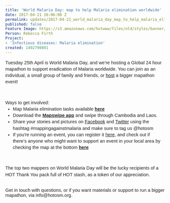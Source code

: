 ```yaml
---
title: 'World Malaria Day: map to help Malaria elimination worldwide'
date: 2017-04-21 16:06:00 Z
permalink: updates/2017-04-21_world_malaria_day_map_to_help_malaria_elimination_worldwide
published: false
Feature Image: https://s3.amazonaws.com/hotwww/files/old/styles/banner/public/2017-04-21.png
Person: Rebecca Firth
Project:
- 'Infectious diseases: Malaria elimination'
created: 1492790801
---
```


<p style="line-height: 1.38; margin-top: 0pt; margin-bottom: 0pt;" dir="ltr"><span style="font-size: 11pt; font-family: Arial; color: #222222; background-color: transparent; font-weight: 400; font-style: normal; font-variant: normal; text-decoration: none; vertical-align: baseline; white-space: pre-wrap;">Tuesday 25th April is World Malaria Day, and we’re hosting a Global 24 hour mapathon to support eradication of Malaria worldwide. You can join as an individual, a small group of family and friends, or <a href="http://www.missingmaps.org/host/" target="_blank">host</a> a bigger mapathon event!</span></p><p><strong id="docs-internal-guid-f4d8a3ff-913e-80f8-61cf-af3720d4d453" style="font-weight: normal;">&nbsp;</strong></p><p style="line-height: 1.38; margin-top: 0pt; margin-bottom: 0pt;" dir="ltr"><span style="font-size: 11pt; font-family: Arial; color: #222222; background-color: transparent; font-weight: 400; font-style: normal; font-variant: normal; text-decoration: none; vertical-align: baseline; white-space: pre-wrap;">Ways to get involved:</span></p><ul style="margin-top: 0pt; margin-bottom: 0pt;"><li style="list-style-type: disc; font-size: 11pt; font-family: Arial; color: #222222; background-color: transparent; font-weight: 400; font-style: normal; font-variant: normal; text-decoration: none; vertical-align: baseline;" dir="ltr"><p style="line-height: 1.38; margin-top: 0pt; margin-bottom: 0pt;" dir="ltr"><span style="font-size: 11pt; font-family: Arial; color: #222222; background-color: transparent; font-weight: 400; font-style: normal; font-variant: normal; text-decoration: none; vertical-align: baseline; white-space: pre-wrap;">Map Malaria elimination tasks available </span><a href="http://tasks.hotosm.org/?sort_by=priority&amp;direction=asc&amp;search=eliminate+malaria" target="_blank"><span style="font-size: 11pt; font-family: Arial; color: #222222; background-color: transparent; font-weight: bold; font-style: normal; font-variant: normal; text-decoration: none; vertical-align: baseline; white-space: pre-wrap;">here</span></a></p></li><li style="list-style-type: disc; font-size: 11pt; font-family: Arial; color: #222222; background-color: transparent; font-weight: 400; font-style: normal; font-variant: normal; text-decoration: none; vertical-align: baseline;" dir="ltr"><p style="line-height: 1.38; margin-top: 0pt; margin-bottom: 0pt;" dir="ltr"><span style="font-size: 11pt; font-family: Arial; color: #222222; background-color: transparent; font-weight: 400; font-style: normal; font-variant: normal; text-decoration: none; vertical-align: baseline; white-space: pre-wrap;">Download the </span><a href="https://mapswipe.org/" target="_blank"><span style="font-size: 11pt; font-family: Arial; color: #222222; background-color: transparent; font-weight: bold; font-style: normal; font-variant: normal; text-decoration: none; vertical-align: baseline; white-space: pre-wrap;">Mapswipe app</span></a><span style="font-size: 11pt; font-family: Arial; color: #222222; background-color: transparent; font-weight: 400; font-style: normal; font-variant: normal; text-decoration: none; vertical-align: baseline; white-space: pre-wrap;"> and swipe through Cambodia and Laos.</span></p></li><li style="list-style-type: disc; font-size: 11pt; font-family: Arial; color: #222222; background-color: transparent; font-weight: 400; font-style: normal; font-variant: normal; text-decoration: none; vertical-align: baseline;" dir="ltr"><p style="line-height: 1.38; margin-top: 0pt; margin-bottom: 0pt;" dir="ltr"><span style="font-size: 11pt; font-family: Arial; color: #222222; background-color: transparent; font-weight: 400; font-style: normal; font-variant: normal; text-decoration: none; vertical-align: baseline; white-space: pre-wrap;">Share your stories and pictures on <a href="https://www.facebook.com/hotosm/" target="_blank">Facebook</a> and <a href="https://twitter.com/hotosm" target="_blank">Twitter</a> using the hashtag #mappingagainstmalaria and make sure to tag us @hotosm</span></p></li><li style="list-style-type: disc; font-size: 11pt; font-family: Arial; color: #222222; background-color: transparent; font-weight: 400; font-style: normal; font-variant: normal; text-decoration: none; vertical-align: baseline;" dir="ltr"><p style="line-height: 1.38; margin-top: 0pt; margin-bottom: 0pt;" dir="ltr"><span style="font-size: 11pt; font-family: Arial; color: #222222; background-color: transparent; font-weight: 400; font-style: normal; font-variant: normal; text-decoration: none; vertical-align: baseline; white-space: pre-wrap;">If you're running an event, you can register it <a href="https://docs.google.com/a/hotosm.org/forms/d/e/1FAIpQLScdvsMHLor8mrDrHa-BQs2XzFb96vIrx3u--LHXWd1g7RncPg/viewform" target="_blank">here</a>, and check out if there’s anyone who might want to support an event in your local area by checking the map at the bottom </span><a href="http://www.missingmaps.org/host/" target="_blank"><span style="font-size: 11pt; font-family: Arial; color: #222222; background-color: transparent; font-weight: bold; font-style: normal; font-variant: normal; text-decoration: none; vertical-align: baseline; white-space: pre-wrap;">here</span></a></p></li></ul><p><strong style="font-weight: normal;">&nbsp;</strong></p><p style="line-height: 1.38; margin-top: 0pt; margin-bottom: 0pt;" dir="ltr"><span style="font-size: 11pt; font-family: Arial; color: #222222; background-color: transparent; font-weight: 400; font-style: normal; font-variant: normal; text-decoration: none; vertical-align: baseline; white-space: pre-wrap;">The top two mappers on World Malaria Day will be the lucky recipients of a HOT Thank You pack full of HOT stash, as a token of our appreciation.</span></p><p><span style="font-weight: normal;"><br><span style="font-size: 11pt; font-family: Arial; color: #222222; background-color: transparent; font-weight: 400; font-style: normal; font-variant-ligatures: normal; font-variant-caps: normal; white-space: pre-wrap;">Get in touch with questions, or if you want materials or support to run a bigger mapathon, via info@hotosm.org.</span></span></p><p>&nbsp;</p><p>&nbsp;</p>
